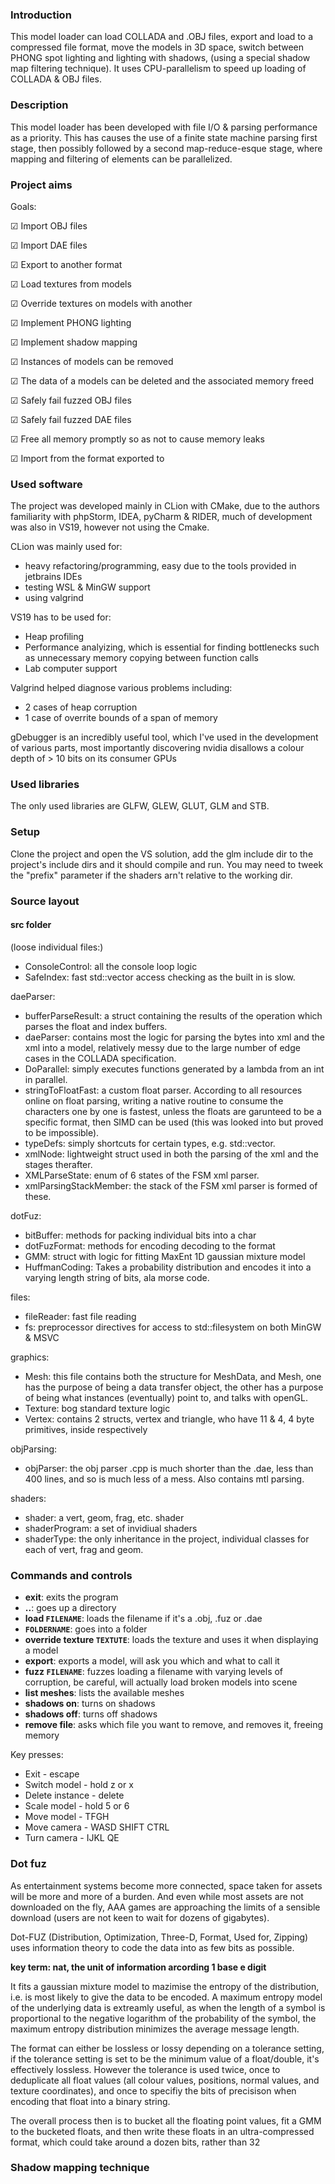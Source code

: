 ### Introduction ###

This model loader can load COLLADA and .OBJ files, export and load to a compressed file format, move the models in 3D space, switch between PHONG spot lighting and lighting with shadows, (using a special shadow map filtering technique). It uses CPU-parallelism to speed up loading of COLLADA & OBJ files.

### Description ###

This model loader has been developed with file I/O & parsing performance as a priority. This has causes the use of a finite state machine parsing first stage, then possibly followed by a second map-reduce-esque stage, where mapping and filtering of elements can be parallelized.

### Project aims ###

Goals:

  ☑ Import OBJ files

  ☑ Import DAE files

  ☑ Export to another format

  ☑ Load textures from models

  ☑ Override textures on models with another

  ☑ Implement PHONG lighting

  ☑ Implement shadow mapping

  ☑ Instances of models can be removed

  ☑ The data of a models can be deleted and the associated memory freed

  ☑ Safely fail fuzzed OBJ files

  ☑ Safely fail fuzzed DAE files

  ☑ Free all memory promptly so as not to cause memory leaks

  ☑ Import from the format exported to


### Used software ###

The project was developed mainly in CLion with CMake, due to the authors familiarity with phpStorm, IDEA, pyCharm & RIDER, much of development was also in VS19, however not using the Cmake.

CLion was mainly used for:
 * heavy refactoring/programming, easy due to the tools provided in jetbrains IDEs
 * testing WSL & MinGW support
 * using valgrind

 VS19 has to be used for:
 * Heap profiling
 * Performance analyizing, which is essential for finding bottlenecks such as unnecessary memory copying between function calls
 * Lab computer support

Valgrind helped diagnose various problems including:
 * 2 cases of heap corruption
 * 1 case of overrite bounds of a span of memory

gDebugger is an incredibly useful tool, which I've used in the development of various parts, most importantly discovering nvidia disallows a colour depth of > 10 bits on its consumer GPUs

### Used libraries ###

The only used libraries are GLFW, GLEW, GLUT, GLM and STB.

### Setup ###

Clone the project and open the VS solution, add the glm include dir to the project's include dirs and it should compile and run. You may need to tweek the "prefix" parameter if the shaders arn't relative to the working dir.

### Source layout ###

#### src folder ####

(loose individual files:)
 * ConsoleControl: all the console loop logic
 * SafeIndex: fast std::vector access checking as the built in is slow.

daeParser:
 * bufferParseResult: a struct containing the results of the operation which parses the float and index buffers.
 * daeParser: contains most the logic for parsing the bytes into xml and the xml into a model, relatively messy due to the large number of edge cases in the COLLADA specification.
 * DoParallel: simply executes functions generated by a lambda from an int in parallel.
 * stringToFloatFast: a custom float parser. According to all resources online on float parsing, writing a native routine to consume the characters one by one is fastest, unless the floats are garunteed to be a specific format, then SIMD can be used (this was looked into but proved to be impossible).
 * typeDefs: simply shortcuts for certain types, e.g. std::vector<xmlNode>.
 * xmlNode: lightweight struct used in both the parsing of the xml and the stages therafter.
 * XMLParseState: enum of 6 states of the FSM xml parser.
 * xmlParsingStackMember: the stack of the FSM xml parser is formed of these.

dotFuz:
 * bitBuffer: methods for packing individual bits into a char
 * dotFuzFormat: methods for encoding decoding to the format
 * GMM: struct with logic for fitting MaxEnt 1D gaussian mixture model
 * HuffmanCoding: Takes a probability distribution and encodes it into a varying length string of bits, ala morse code.
 
files:
 * fileReader: fast file reading
 * fs: preprocessor directives for access to std::filesystem on both MinGW & MSVC

graphics:
 * Mesh: this file contains both the structure for MeshData, and Mesh, one has the purpose of being a data transfer object, the other has a purpose of being what instances (eventually) point to, and talks with openGL.
 * Texture: bog standard texture logic
 * Vertex: contains 2 structs, vertex and triangle, who have 11 & 4, 4 byte primitives, inside respectively

objParsing:
 * objParser: the obj parser .cpp is much shorter than the .dae, less than 400 lines, and so is much less of a mess. Also contains mtl parsing.
 
shaders:
 * shader: a vert, geom, frag, etc. shader
 * shaderProgram: a set of invidiual shaders
 * shaderType: the only inheritance in the project, individual classes for each of vert, frag and geom.

### Commands and controls ###

 - **exit**: exits the program
 - **..**: goes up a directory
 - **load `FILENAME`**: loads the filename if it's a .obj, .fuz or .dae
 - **`FOLDERNAME`**: goes into a folder
 - **override texture `TEXTUTE`**: loads the texture and uses it when displaying a model
 - **export**: exports a model, will ask you which and what to call it
 - **fuzz `FILENAME`**: fuzzes loading a filename with varying levels of corruption, be careful, will actually load broken models into scene
 - **list meshes**: lists the available meshes
 - **shadows on**: turns on shadows
 - **shadows off**: turns off shadows
 - **remove file**: asks which file you want to remove, and removes it, freeing memory

Key presses:
 * Exit - escape
 * Switch model - hold z or x
 * Delete instance - delete
 * Scale model - hold 5 or 6
 * Move model - TFGH
 * Move camera - WASD SHIFT CTRL
 * Turn camera - IJKL QE

### Dot fuz ###

As entertainment systems become more connected, space taken for assets will be more and more of a burden. And even while most assets are not downloaded on the fly, AAA games are approaching the limits of a sensible download (users are not keen to wait for dozens of gigabytes).

Dot-FUZ (Distribution, Optimization, Three-D, Format, Used for, Zipping) uses information theory to code the data into as few bits as possible.

**key term: nat, the unit of information arcording 1 base e digit**

It fits a gaussian mixture model to mazimise the entropy of the distribution, i.e. is most likely to give the data to be encoded. A maximum entropy model of the underlying data is extreamly useful, as when the length of a symbol is proportional to the negative logarithm of the probability of the symbol, the maximum entropy distribution minimizes the average message length.

The format can either be lossless or lossy depending on a tolerance setting, if the tolerance setting is set to be the minimum value of a float/double, it's effectively lossless. However the tolerance is used twice, once to deduplicate all float values (all colour values, positions, normal values, and texture coordinates), and once to specifiy the bits of precisison when encoding that float into a binary string.

The overall process then is to bucket all the floating point values, fit a GMM to the bucketed floats, and then write these floats in an ultra-compressed format, which could take around a dozen bits, rather than 32
  

### Shadow mapping technique ###
